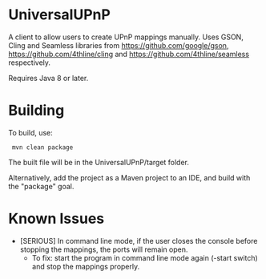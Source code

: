 # UniversalUPnP
 A client to allow users to create UPnP mappings manually.
 Uses GSON, Cling and Seamless libraries from https://github.com/google/gson, https://github.com/4thline/cling and
	https://github.com/4thline/seamless respectively.

 Requires Java 8 or later.

# Building
 To build, use:
 ``` shell
  mvn clean package
 ```
 The built file will be in the UniversalUPnP/target folder.
 
 Alternatively, add the project as a Maven project to an IDE, and build with the "package" goal.

# Known Issues
* [SERIOUS] In command line mode, if the user closes the console before stopping the mappings, the ports will remain open.
	* To fix: start the program in command line mode again (-start switch) and stop the mappings properly.

